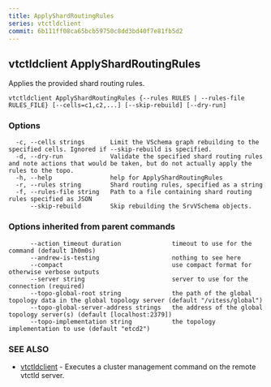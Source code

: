 ```yaml
---
title: ApplyShardRoutingRules
series: vtctldclient
commit: 6b111ff08ca65bcb59750c8dd3bd40f7e81fb5d2
---
```

## vtctldclient ApplyShardRoutingRules

Applies the provided shard routing rules.

```
vtctldclient ApplyShardRoutingRules {--rules RULES | --rules-file RULES_FILE} [--cells=c1,c2,...] [--skip-rebuild] [--dry-run]
```

### Options

```
  -c, --cells strings       Limit the VSchema graph rebuilding to the specified cells. Ignored if --skip-rebuild is specified.
  -d, --dry-run             Validate the specified shard routing rules and note actions that would be taken, but do not actually apply the rules to the topo.
  -h, --help                help for ApplyShardRoutingRules
  -r, --rules string        Shard routing rules, specified as a string
  -f, --rules-file string   Path to a file containing shard routing rules specified as JSON
      --skip-rebuild        Skip rebuilding the SrvVSchema objects.
```

### Options inherited from parent commands

```
      --action_timeout duration              timeout to use for the command (default 1h0m0s)
      --andrew-is-testing                    nothing to see here
      --compact                              use compact format for otherwise verbose outputs
      --server string                        server to use for the connection (required)
      --topo-global-root string              the path of the global topology data in the global topology server (default "/vitess/global")
      --topo-global-server-address strings   the address of the global topology server(s) (default [localhost:2379])
      --topo-implementation string           the topology implementation to use (default "etcd2")
```

### SEE ALSO

* [vtctldclient](../)	 - Executes a cluster management command on the remote vtctld server.

